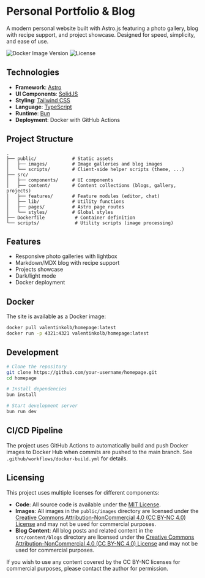 # Personal Portfolio & Blog

A modern personal website built with Astro.js featuring a photo gallery, blog with recipe support, and project showcase. Designed for speed, simplicity, and ease of use.

![Docker Image Version](https://img.shields.io/docker/v/valentinkolb/homepage?sort=semver&label=docker)
![License](https://img.shields.io/github/license/valentinkolb/homepage)

## Technologies

- **Framework**: [Astro](https://astro.build/)
- **UI Components**: [SolidJS](https://www.solidjs.com/)
- **Styling**: [Tailwind CSS](https://tailwindcss.com/)
- **Language**: [TypeScript](https://www.typescriptlang.org/)
- **Runtime**: [Bun](https://bun.sh/)
- **Deployment**: Docker with GitHub Actions

## Project Structure

```
.
├── public/             # Static assets
│   ├── images/         # Image galleries and blog images
│   └── scripts/        # Client-side helper scripts (theme, ...)
├── src/
│   ├── components/     # UI components
│   ├── content/        # Content collections (blogs, gallery, projects)
│   ├── features/       # Feature modules (editor, chat)
│   ├── lib/            # Utility functions
│   ├── pages/          # Astro page routes
│   └── styles/         # Global styles
├── Dockerfile           # Container definition
└── scripts/             # Utility scripts (image processing)
```

## Features

- Responsive photo galleries with lightbox
- Markdown/MDX blog with recipe support
- Projects showcase
- Dark/light mode
- Docker deployment

## Docker

The site is available as a Docker image:

```bash
docker pull valentinkolb/homepage:latest
docker run -p 4321:4321 valentinkolb/homepage:latest
```

## Development

```bash
# Clone the repository
git clone https://github.com/your-username/homepage.git
cd homepage

# Install dependencies
bun install

# Start development server
bun run dev
```

## CI/CD Pipeline

The project uses GitHub Actions to automatically build and push Docker images to Docker Hub when commits are pushed to the main branch. See `.github/workflows/docker-build.yml` for details.

## Licensing

This project uses multiple licenses for different components:

- **Code**: All source code is available under the [MIT License](LICENSE.md).
- **Images**: All images in the `public/images` directory are licensed under the [Creative Commons Attribution-NonCommercial 4.0 (CC BY-NC 4.0) License](public/images/LICENSE-IMAGES.md) and may not be used for commercial purposes.
- **Blog Content**: All blog posts and related content in the `src/content/blogs` directory are licensed under the [Creative Commons Attribution-NonCommercial 4.0 (CC BY-NC 4.0) License](src/content/blogs/LICENSE-BLOG-CONTENT.md) and may not be used for commercial purposes.

If you wish to use any content covered by the CC BY-NC licenses for commercial purposes, please contact the author for permission.